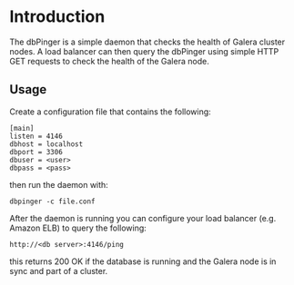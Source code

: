 # Introduction

The dbPinger is a simple daemon that checks the health of Galera cluster nodes. A load balancer can then query the dbPinger using simple HTTP GET requests to check the health of the Galera node.

## Usage

Create a configuration file that contains the following:

```
[main]
listen = 4146
dbhost = localhost
dbport = 3306
dbuser = <user>
dbpass = <pass>
```

then run the daemon with:

```
dbpinger -c file.conf
```

After the daemon is running you can configure your load balancer (e.g. Amazon ELB) to query the following:

```
http://<db server>:4146/ping
```

this returns 200 OK if the database is running and the Galera node is in sync and part of a cluster.

